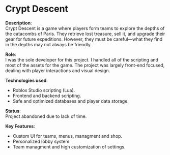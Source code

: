 # Crypt Descent

**Description**:  
Crypt Descent is a game where players form teams to explore the depths of the catacombs of Paris. They retrieve lost treasure, sell it, and upgrade their gear for future expeditions. However, they must be careful—what they find in the depths may not always be friendly.

**Role**:  
I was the sole developer for this project. I handled all of the scripting and most of the assets for the game. The project was largely front-end focused, dealing with player interactions and visual design.

**Technologies used**:  
- Roblox Studio scripting (Lua).
- Frontend and backend scripting.
- Safe and optimized databases and player data storage.

**Status**:  
Project abandoned due to lack of time.  

**Key Features**:  
- Custom UI for teams, menus, managment and shop.
- Personalized lobby system.
- Team managment and high customization of settings.
